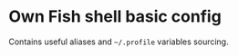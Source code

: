 Own Fish shell basic config
===========================

Contains useful aliases and `~/.profile` variables sourcing.
